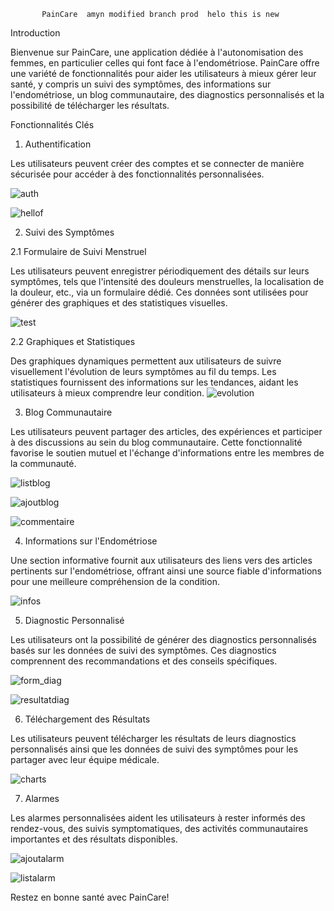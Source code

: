            PainCare  amyn modified branch prod  helo this is new

Introduction

Bienvenue sur PainCare, une application dédiée à l'autonomisation des femmes, en particulier celles qui font face à l'endométriose.
PainCare offre une variété de fonctionnalités pour aider les utilisateurs à mieux gérer leur santé, y compris un suivi des symptômes, 
des informations sur l'endométriose, un blog communautaire, des diagnostics personnalisés et la possibilité de télécharger les résultats.


Fonctionnalités Clés

1. Authentification

Les utilisateurs peuvent créer des comptes et se connecter de manière sécurisée pour accéder à des fonctionnalités personnalisées.

![auth](https://github.com/FadwaLacham/PainCare/assets/128601104/ddd85cc7-a6bd-4775-801b-0f65293a154d)


![hellof](https://github.com/FadwaLacham/PainCare/assets/128601104/1f4bad9e-e125-43e8-8d10-1fcba221a174)


2. Suivi des Symptômes

2.1 Formulaire de Suivi Menstruel

Les utilisateurs peuvent enregistrer périodiquement des détails sur leurs symptômes, tels que l'intensité des douleurs menstruelles, 
la localisation de la douleur, etc., via un formulaire dédié. Ces données sont utilisées pour générer des graphiques et des statistiques visuelles.

![test](https://github.com/FadwaLacham/PainCare/assets/128601104/f9ce04da-5755-4f0c-a9ea-27ca34ce2f72)



2.2 Graphiques et Statistiques

Des graphiques dynamiques permettent aux utilisateurs de suivre visuellement l'évolution de leurs symptômes au fil du temps. 
Les statistiques fournissent des informations sur les tendances, aidant les utilisateurs à mieux comprendre leur condition.
![evolution](https://github.com/FadwaLacham/PainCare/assets/128601104/90eb7bba-90af-4d59-8b14-92ff52eae691)


3. Blog Communautaire

Les utilisateurs peuvent partager des articles, des expériences et participer à des discussions au sein du blog communautaire. 
Cette fonctionnalité favorise le soutien mutuel et l'échange d'informations entre les membres de la communauté.


![listblog](https://github.com/FadwaLacham/PainCare/assets/128601104/6e87bedf-3abb-4760-a598-ebfa404bb6ef)

![ajoutblog](https://github.com/FadwaLacham/PainCare/assets/128601104/fed001c2-9c6a-438d-9cff-b72965e5be8b)

![commentaire](https://github.com/FadwaLacham/PainCare/assets/128601104/5448136a-9bec-47b0-a945-04bf6a53306f)

4. Informations sur l'Endométriose

Une section informative fournit aux utilisateurs des liens vers des articles pertinents sur l'endométriose,
offrant ainsi une source fiable d'informations pour une meilleure compréhension de la condition.



![infos](https://github.com/FadwaLacham/PainCare/assets/128601104/528164f4-e67a-4450-b30c-82fb9220bb18)


5. Diagnostic Personnalisé

Les utilisateurs ont la possibilité de générer des diagnostics personnalisés basés sur les données de suivi des symptômes. 
Ces diagnostics comprennent des recommandations et des conseils spécifiques.

![form_diag](https://github.com/FadwaLacham/PainCare/assets/128601104/9fb08ad7-20f7-4f8d-b97e-22f4597a0b4e)

![resultatdiag](https://github.com/FadwaLacham/PainCare/assets/128601104/36e7bc1e-7628-4ed6-9a9f-3b09335f6fad)

6. Téléchargement des Résultats

Les utilisateurs peuvent télécharger les résultats de leurs diagnostics personnalisés ainsi que les données de suivi des symptômes 
pour les partager avec leur équipe médicale.

![charts](https://github.com/FadwaLacham/PainCare/assets/128601104/0742322a-7653-4a56-9141-5b41589e9636)


7. Alarmes

Les alarmes personnalisées aident les utilisateurs à rester informés des rendez-vous, des suivis symptomatiques, 
des activités communautaires importantes et des résultats disponibles.

![ajoutalarm](https://github.com/FadwaLacham/PainCare/assets/128601104/78638f3e-b743-462e-a4da-cb48874bd954)

![listalarm](https://github.com/FadwaLacham/PainCare/assets/128601104/1cef2e62-358e-4c78-98ad-b5dc4acaf6f9)


Restez en bonne santé avec PainCare!
